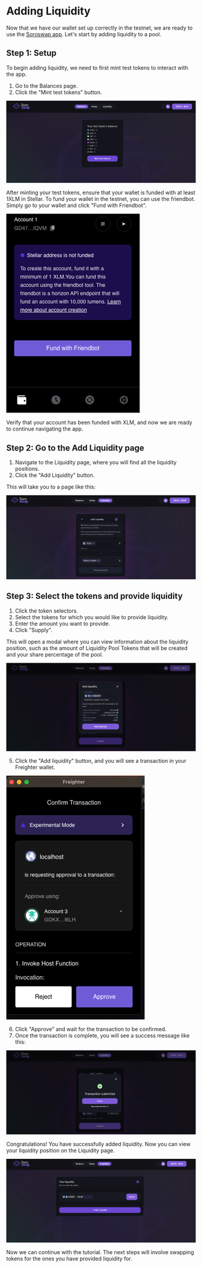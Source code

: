 # Adding Liquidity

Now that we have our wallet set up correctly in the testnet, we are ready to use the [Soroswap app](https://soroswap.finance). Let's start by adding liquidity to a pool.

## Step 1: Setup

To begin adding liquidity, we need to first mint test tokens to interact with the app.

1. Go to the Balances page.
2. Click the "Mint test tokens" button.

![](images/balances.png)

After minting your test tokens, ensure that your wallet is funded with at least 1XLM in Stellar. To fund your wallet in the testnet, you can use the friendbot. Simply go to your wallet and click "Fund with Friendbot".

![](images/fund.png)

Verify that your account has been funded with XLM, and now we are ready to continue navigating the app.

## Step 2: Go to the Add Liquidity page

1. Navigate to the Liquidity page, where you will find all the liquidity positions.
2. Click the "Add Liquidity" button.

This will take you to a page like this:

![](images/addliquidity.png)

## Step 3: Select the tokens and provide liquidity

1. Click the token selectors.
2. Select the tokens for which you would like to provide liquidity.
3. Enter the amount you want to provide.
4. Click "Supply".

This will open a modal where you can view information about the liquidity position, such as the amount of Liquidity Pool Tokens that will be created and your share percentage of the pool.

![](images/addliquiditymodal.png)

5. Click the "Add liquidity" button, and you will see a transaction in your Freighter wallet.

![](images/transaction.png)

6. Click "Approve" and wait for the transaction to be confirmed.
7. Once the transaction is complete, you will see a success message like this:

![](images/success.png)

Congratulations! You have successfully added liquidity. Now you can view your liquidity position on the Liquidity page.

![](images/liquiditypage.png)

Now we can continue with the tutorial. The next steps will involve swapping tokens for the ones you have provided liquidity for.
